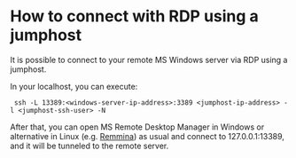 # How to connect with RDP using a jumphost

It is possible to connect to your remote MS Windows server via RDP using a jumphost.

In your localhost, you can execute:

     ssh -L 13389:<windows-server-ip-address>:3389 <jumphost-ip-address> -l <jumphost-ssh-user> -N

After that, you can open MS Remote Desktop Manager in Windows or alternative in Linux (e.g. [Remmina](https://remmina.org/))
as usual and connect to 127.0.0.1:13389, and it will be tunneled to the remote server.
